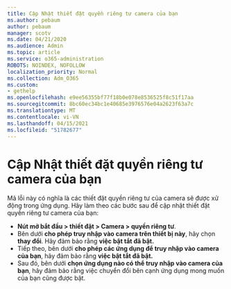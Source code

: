 ```yaml
---
title: Cập Nhật thiết đặt quyền riêng tư camera của bạn
ms.author: pebaum
author: pebaum
manager: scotv
ms.date: 04/21/2020
ms.audience: Admin
ms.topic: article
ms.service: o365-administration
ROBOTS: NOINDEX, NOFOLLOW
localization_priority: Normal
ms.collection: Adm_O365
ms.custom:
- gethelp
ms.openlocfilehash: e9ee56355bf77f18b0e078e8536525f8c51f17aa
ms.sourcegitcommit: 8bc60ec34bc1e40685e3976576e04a2623f63a7c
ms.translationtype: MT
ms.contentlocale: vi-VN
ms.lasthandoff: 04/15/2021
ms.locfileid: "51782677"
---
```

# <a name="update-your-cameras-privacy-settings"></a>Cập Nhật thiết đặt quyền riêng tư camera của bạn

Mã lỗi này có nghĩa là các thiết đặt quyền riêng tư của camera sẽ được xử động trong ứng dụng. Hãy làm theo các bước sau để cập nhật thiết đặt quyền riêng tư camera của bạn:

- **Nút mở bắt đầu > thiết đặt > Camera > quyền riêng tư**.
- Bên dưới **cho phép truy nhập vào camera trên thiết bị này**, hãy chọn **thay đổi**. Hãy đảm bảo rằng **việc bật tắt đã bật.**
- Tiếp theo, bên dưới **cho phép các ứng dụng để truy nhập vào camera của bạn**, hãy đảm bảo rằng **việc bật tắt đã bật.**
- Sau đó, bên dưới **chọn ứng dụng nào có thể truy nhập vào camera của bạn**, hãy đảm bảo rằng việc chuyển đổi bên cạnh ứng dụng mong muốn của bạn cũng được bật.
